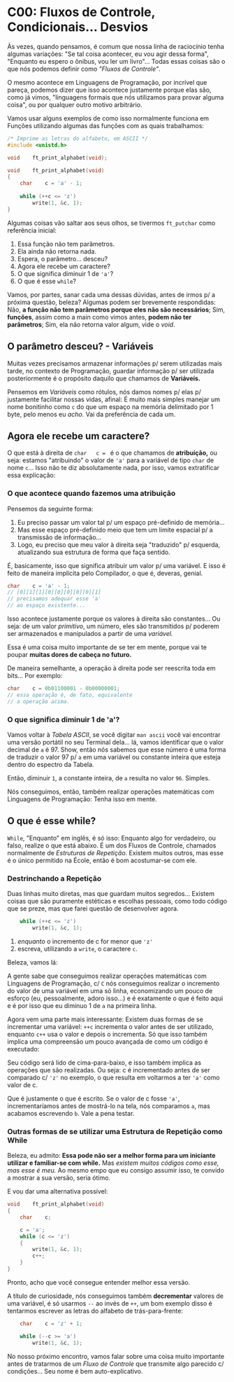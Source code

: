# C00: Fluxos de Controle, Condicionais... Desvios

Às vezes, quando pensamos, é comum que nossa linha de raciocínio tenha algumas variações: "Se tal coisa acontecer, eu vou agir dessa forma", "Enquanto eu espero o ônibus, vou ler um livro"... Todas essas coisas são o que nós podemos definir como *"Fluxos de Controle"*.

O mesmo acontece em Linguagens de Programação, por incrível que pareça, podemos dizer que isso acontece justamente porque elas são, como já vimos, "linguagens formais que nós utilizamos para provar alguma coisa", ou por qualquer outro motivo arbitrário.

Vamos usar alguns exemplos de como isso normalmente funciona em Funções utilizando algumas das funções com as quais trabalhamos:

```c
/* Imprime as letras do alfabeto, em ASCII */
#include <unistd.h>

void	ft_print_alphabet(void);

void	ft_print_alphabet(void)
{
	char	c = 'a' - 1;
	
	while (++c <= 'z')
		write(1, &c, 1);
}
```

Algumas coisas vão saltar aos seus olhos, se tivermos `ft_putchar` como referência inicial:

1. Essa função não tem parâmetros.
2. Ela ainda não retorna nada.
3. Espera, o parâmetro... desceu?
4. Agora ele recebe um caractere?
5. O que significa diminuir 1 de `'a'`?
6. O que é esse `while`?

Vamos, por partes, sanar cada uma dessas dúvidas, antes de irmos p/ a próxima questão, beleza? Algumas podem ser brevemente respondidas: Não, **a função não tem parâmetros porque eles não são necessários**; Sim, **funções**, assim como a main como vimos antes, **podem não ter parâmetros**; Sim, ela não retorna valor algum, vide o *void*.

## O parâmetro desceu? - Variáveis

Muitas vezes precisamos armazenar informações p/ serem utilizadas mais tarde, no contexto de Programação, guardar informação p/ ser utilizada posteriormente é o propósito daquilo que chamamos de **Variáveis.**

Pensemos em *Variáveis* como rótulos, nós damos nomes p/ elas p/ justamente facilitar nossas vidas, afinal: É muito mais simples manejar um nome bonitinho como `c` do que um espaço na memória delimitado por 1 byte, pelo menos eu *acho.* Vai da preferência de cada um.

## Agora ele recebe um caractere?

O que está à direita de `char	c = ` é o que chamamos de **atribuição,** ou seja: estamos "atribuindo" o valor de `'a'` para a variável de tipo `char` de nome `c`... Isso não te diz absolutamente nada, por isso, vamos extratificar essa explicação:

### O que acontece quando fazemos uma atribuição

Pensemos da seguinte forma:

1. Eu preciso passar um valor tal p/ um espaço pré-definido de memória...
2. Mas esse espaço pré-definido meio que tem um limite espacial p/ a transmissão de informação...
3. Logo, eu preciso que meu valor à direita seja "traduzido" p/ esquerda, atualizando sua estrutura de forma que faça sentido.

É, basicamente, isso que significa atribuir um valor p/ uma variável.
E isso é feito de maneira implícita pelo Compilador, o que é, deveras, genial.

```c
char	c = 'a' - 1;
// [0][1][1][0][0][0][0][0][1]
// precisamos adequar esse 'a'
// ao espaço existente...
```

Isso acontece justamente porque os valores à direita são constantes... Ou seja: de um valor *primitivo*, um número, eles são transmitidos p/ poderem ser armazenados e manipulados a partir de uma *variável.*

Essa é uma coisa muito importante de se ter em mente, porque vai te poupar **muitas dores de cabeça no futuro.**

De maneira semelhante, a operação à direita pode ser reescrita toda em bits... Por exemplo:

```c
char	c = 0b01100001 - 0b00000001;
// essa operação é, de fato, equivalente
// a operação acima.
```

### O que significa diminuir 1 de 'a'?

Vamos voltar à *Tabela ASCII*, se você digitar `man ascii` você vai encontrar uma versão portátil no seu Terminal dela... lá, vamos identificar que o valor decimal de `a` é 97. Show, então nós sabemos que esse número é uma forma de traduzir o valor 97 p/ `a` em uma variável ou constante inteira que esteja dentro do espectro da Tabela.

Então, diminuir `1`, a constante inteira, de `a` resulta no valor `96`. Simples.

Nós conseguimos, então, também realizar operações matemáticas com Linguagens de Programação: Tenha isso em mente.

## O que é esse while?

`While`, "Enquanto" em inglês, é só isso: Enquanto algo for verdadeiro, ou falso, realize o que está abaixo. É um dos Fluxos de Controle, chamados normalmente de *Estruturas de Repetição*. Existem muitos outros, mas esse é o único permitido na École, então é bom acostumar-se com ele.

### Destrinchando a Repetição

Duas linhas muito diretas, mas que guardam muitos segredos... Existem coisas que são puramente estéticas e escolhas pessoais, como todo código que se preze, mas que farei questão de desenvolver agora.

```c
	while (++c <= 'z')
		write(1, &c, 1);
```

1. *enquanto* o incremento de c for menor que `'z'`
2. escreva, utilizando a `write`, o caractere `c`.

Beleza, vamos lá:

A gente sabe que conseguimos realizar operações matemáticas com Linguagens de Programação, c/ `C` nós conseguimos realizar o incremento do valor de uma variável em uma só linha, economizando um pouco de esforço (eu, pessoalmente, adoro isso...) e é exatamente o que é feito aqui e é por isso que eu diminuo 1 de `a` na primeira linha.

Agora vem uma parte mais interessante: Existem duas formas de se incrementar uma variável: `++c` incrementa o valor antes de ser utilizado, enquanto `c++` usa o valor e depois o incrementa. Só que isso também implica uma compreensão um pouco avançada de como um código é executado:

Seu código será lido de cima-para-baixo, e isso também implica as operações que são realizadas. Ou seja: c é incrementado antes de ser comparado c/ `'z'` no exemplo, o que resulta em voltarmos a ter `'a'` como valor de c.

Que é justamente o que é escrito. Se o valor de c fosse `'a'`, incrementaríamos antes de mostrá-lo na tela, nós comparamos `a`, mas acabamos escrevendo `b`. Vale a pena testar.

### Outras formas de se utilizar uma Estrutura de Repetição como While

Beleza, eu admito: **Essa pode não ser a melhor forma para um iniciante utilizar e familiar-se com while.** Mas *existem muitos códigos como esse, mas esse é meu.* Ao mesmo empo que eu consigo assumir isso, te convido a mostrar a sua versão, seria ótimo.

E vou dar uma alternativa possível:

```c
void	ft_print_alphabet(void)
{
	char	c;

	c = 'a';
	while (c <= 'z')
	{
		write(1, &c, 1);
		c++;
	}
}
```

Pronto, acho que você consegue entender melhor essa versão.

A título de curiosidade, nós conseguimos também **decrementar** valores de uma variável, é só usarmos `--` ao invés de `++`, um bom exemplo disso é tentarmos escrever as letras do alfabeto de trás-para-frente:

```c
	char	c = 'z' + 1;

	while (--c >= 'a')
		write(1, &c, 1);
```

No nosso próximo encontro, vamos falar sobre uma coisa muito importante antes de tratarmos de um *Fluxo de Controle* que transmite algo parecido c/ condições... Seu nome é bem auto-explicativo.